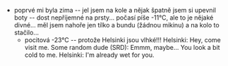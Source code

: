 - poprvé mi byla zima -- jel jsem na kole a nějak špatně jsem si upevnil boty -- dost nepříjemné na prsty... počasí píše -11°C, ale to je nějaké divné... měl jsem nahoře jen tílko a bundu (žádnou mikinu) a na kolo to stačilo...
  - pocitová -23°C -- protože Helsinki jsou vlhké!!!
Helsinki: Hey, come visit me.
Some random dude (SRD): Emmm, maybe... You look a bit cold to me.
Helsinki: I'm already wet for you.

